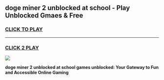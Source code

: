 
## doge miner 2 unblocked at school - Play Unblocked Gmaes & Free
<h3>
<a href="https://news.freeplayer.one?title=doge_miner_2_unblocked_at_school&ref=16F">CLICK TO PLAY</a></h3>
<hr>

<h3>
<a href="https://news.freeplayer.one?title=doge_miner_2_unblocked_at_school&ref=16F">CLICK 2 PLAY</a>
  
</h3>

<a href="https://news.freeplayer.one?title=doge_miner_2_unblocked_at_school&ref=16F/"><img src="https://clearcache.store/games.png"></a>


**doge miner 2 unblocked at school games unblocked: Your Gateway to Fun and Accessible Online Gaming**
